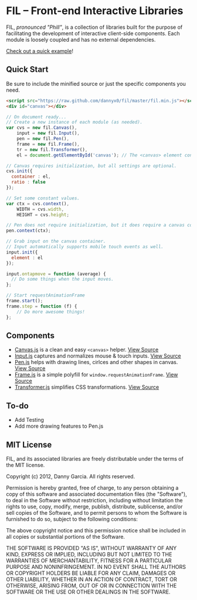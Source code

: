 # FIL – Front-end Interactive Libraries

FIL, *pronounced "Phill"*, is a collection of libraries built for the purpose of facilitating the development of interactive client-side components. Each module is loosely coupled and has no external dependencies.

[Check out a quick example](http://dannyx0.github.com/fil/)!

## Quick Start
Be sure to include the minified source or just the specific components you need.

````html
<script src="https://raw.github.com/dannyx0/fil/master/fil.min.js"></script>
<div id="canvas"></div>
````

````javascript
// On document ready...
// Create a new instance of each module (as needed).
var cvs = new fil.Canvas(),
	input = new fil.Input(),
	pen = new fil.Pen(),
	frame = new fil.Frame(),
	tr = new fil.Transformer(),
	el = document.getElementById('canvas'); // The <canvas> element container.

// Canvas requires initialization, but all settings are optional.
cvs.init({
  container : el,
  ratio : false
});

// Set some constant values.
var ctx = cvs.context(),
	WIDTH = cvs.width,
	HEIGHT = cvs.height;

// Pen does not require initialization, but it does require a canvas context.
pen.context(ctx);

// Grab input on the canvas container.
// Input automatically supports mobile touch events as well.
input.init({
  element : el
});

input.ontapmove = function (average) {
  // Do some things when the input moves.
};

// Start requestAnimationFrame
frame.start();
frame.step = function (f) {
	// Do more awesome things!
};

````

## Components

* [Canvas.js](https://github.com/dannyx0/fil/wiki/Canvas.js) is a clean and easy `<canvas>` helper. [View Source](https://github.com/dannyx0/fil/blob/master/src/Canvas.js)
* [Input.js](https://github.com/dannyx0/fil/wiki/Input.js) captures and normalizes mouse & touch inputs. [View Source](https://github.com/dannyx0/fil/blob/master/src/Input.js)
* [Pen.js](https://github.com/dannyx0/fil/wiki/Pen.js) helps with drawing lines, cirlces and other shapes in canvas. [View Source](https://github.com/dannyx0/fil/blob/mast\er/src/Pen.js)
* [Frame.js](https://github.com/dannyx0/fil/wiki/Frame.js) is a simple polyfill for `window.requestAnimationFrame`. [View Source](https://github.com/dannyx0/fil/blob/master/src/Frame.js)
* [Transformer.js](https://github.com/dannyx0/fil/wiki/Transformer.js) simplifies CSS transformations. [View Source](https://github.com/dannyx0/fil/blob/master/src/Transformer.js)

## To-do

 * Add Testing
 * Add more drawing features to Pen.js

## MIT License

FIL, and its associated libraries are freely distributable under the terms of the MIT license.

Copyright (c) 2012, Danny Garcia. All rights reserved.

Permission is hereby granted, free of charge, to any person obtaining a copy of this software and associated documentation
files (the "Software"), to deal in the Software without restriction, including without limitation the rights to use,
copy, modify, merge, publish, distribute, sublicense, and/or sell copies of the Software, and to permit persons to whom the Software is furnished to do so, subject to the following conditions:

The above copyright notice and this permission notice shall be included in all copies or substantial portions of the Software.

THE SOFTWARE IS PROVIDED "AS IS", WITHOUT WARRANTY OF ANY KIND, EXPRESS OR IMPLIED, INCLUDING BUT NOT LIMITED TO THE WARRANTIES OF MERCHANTABILITY, FITNESS FOR A PARTICULAR PURPOSE AND NONINFRINGEMENT. IN NO EVENT SHALL THE AUTHORS OR COPYRIGHT HOLDERS BE LIABLE FOR ANY CLAIM, DAMAGES OR OTHER LIABILITY, WHETHER IN AN ACTION OF CONTRACT, TORT OR OTHERWISE, ARISING FROM, OUT OF OR IN CONNECTION WITH THE SOFTWARE OR THE USE OR OTHER DEALINGS IN THE SOFTWARE.